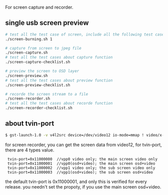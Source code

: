 For screen capture and recorder.


## single usb screen preview
```bash
# test all the test case of screen, include all the following test cases
./screen-burning.sh 1

# capture from screen to jpeg file
./screen-capture.sh
# test all the test cases about capture function
./screen-capture-checklist.sh

# preview the screen to OSD layer
./screen-preview.sh
# test all the test cases about preview function
./screen-preview-checklist.sh

# recorde the screen stream to a file
./screen-recorder.sh
# test all the test cases about recorde function
./screen-recorder-checklist.sh


```


## about tvin-port
```bash
$ gst-launch-1.0 -v v4l2src device=/dev/video12 io-mode=mmap ! video/x-raw,width=1920,height=1080,format=BGR,framerate=30000/1001 ! clutterautovideosink
```

for screen recorder, you can get the screen data from video12, 
for tvin-port, there are 4 types value.
```
 tvin-port=0x11000000  //vpp0 video only; the main screen video only
 tvin-port=0x11000001  //vpp0(osd+video); the main screen osd+video
 tvin-port=0x11000002  //vpp1 video only; the sub screen video only
 tvin-port=0x11000003  //vpp1(osd+video); the sub screen osd+video
```

the default  tvin-port is 0x11000001, and only this is verified for every release. 
you needn't set the propoty, if you use the main screen osd+video. 




